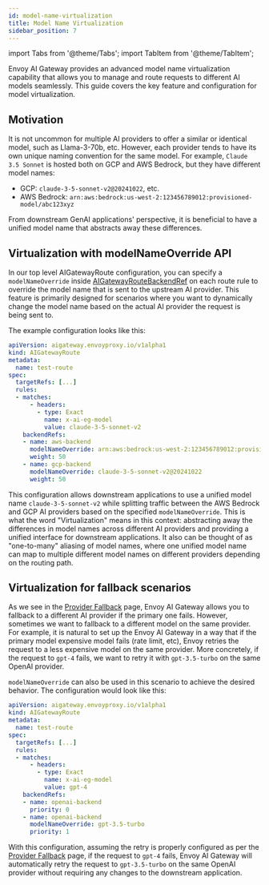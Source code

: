 ```yaml
---
id: model-name-virtualization
title: Model Name Virtualization
sidebar_position: 7
---
```


import Tabs from '@theme/Tabs';
import TabItem from '@theme/TabItem';

Envoy AI Gateway provides an advanced model name virtualization capability that allows you to manage and route requests to different AI models seamlessly.
This guide covers the key feature and configuration for model virtualization.

## Motivation

It is not uncommon for multiple AI providers to offer a similar or identical model, such as Llama-3-70b, etc.
However, each provider tends to have its own unique naming convention for the same model.
For example, `Claude 3.5 Sonnet` is hosted both on GCP and AWS Bedrock, but they have different model names:
* GCP: `claude-3-5-sonnet-v2@20241022`, etc.
* AWS Bedrock: `arn:aws:bedrock:us-west-2:123456789012:provisioned-model/abc123xyz`

From downstream GenAI applications' perspective, it is beneficial to have a unified model name that abstracts away these differences.

## Virtualization with modelNameOverride API

In our top level AIGatewayRoute configuration, you can specify a `modelNameOverride` inside [AIGatewayRouteBackendRef](/api/api.mdx#aigatewayrouterulebackendref) on each route rule to override the model name that is sent to the upstream AI provider.
This feature is primarily designed for scenarios where you want to dynamically change the model name based on the actual AI provider the request is being sent to.

The example configuration looks like this:

```yaml
apiVersion: aigateway.envoyproxy.io/v1alpha1
kind: AIGatewayRoute
metadata:
  name: test-route
spec:
  targetRefs: [...]
  rules:
  - matches:
      - headers:
        - type: Exact
          name: x-ai-eg-model
          value: claude-3-5-sonnet-v2
    backendRefs:
    - name: aws-backend
      modelNameOverride: arn:aws:bedrock:us-west-2:123456789012:provisioned-model/abc123xyz
      weight: 50
    - name: gcp-backend
      modelNameOverride: claude-3-5-sonnet-v2@20241022
      weight: 50
```

This configuration allows downstream applications to use a unified model name `claude-3-5-sonnet-v2` while splitting traffic between the AWS Bedrock and GCP AI providers based on the specified `modelNameOverride`.
This is what the word "Virtualization" means in this context: abstracting away the differences in model names across different AI providers and providing a unified interface for downstream applications.
It also can be thought of as "one-to-many" aliasing of model names, where one unified model name can map to multiple different model names on different providers depending on the routing path.

## Virtualization for fallback scenarios

As we see in the [Provider Fallback](./provider-fallback) page, Envoy AI Gateway allows you to fallback to a different AI provider if the primary one fails.
However, sometimes we want to fallback to a different model on the same provider.
For example, it is natural to set up the Envoy AI Gateway in a way that if the primary model expensive model fails (rate limit, etc), Envoy retries the request to a less expensive model on the same provider.
More concretely, if the request to `gpt-4` fails, we want to retry it with `gpt-3.5-turbo` on the same OpenAI provider.

`modelNameOverride` can also be used in this scenario to achieve the desired behavior. The configuration would look like this:

```yaml
apiVersion: aigateway.envoyproxy.io/v1alpha1
kind: AIGatewayRoute
metadata:
  name: test-route
spec:
  targetRefs: [...]
  rules:
  - matches:
      - headers:
        - type: Exact
          name: x-ai-eg-model
          value: gpt-4
    backendRefs:
    - name: openai-backend
      priority: 0
    - name: openai-backend
      modelNameOverride: gpt-3.5-turbo
      priority: 1
```

With this configuration, assuming the retry is properly configured as per the [Provider Fallback](./provider-fallback) page, if the request to `gpt-4` fails, Envoy AI Gateway will automatically retry the request to `gpt-3.5-turbo` on the same OpenAI provider without requiring any changes to the downstream application.

